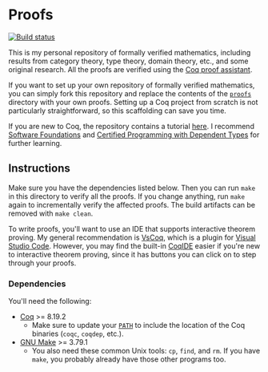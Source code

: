 # Proofs

[![Build status](https://github.com/stepchowfun/proofs/workflows/Continuous%20integration/badge.svg?branch=main)](https://github.com/stepchowfun/proofs/actions?query=branch%3Amain)

This is my personal repository of formally verified mathematics, including results from category theory, type theory, domain theory, etc., and some original research. All the proofs are verified using the [Coq proof assistant](https://coq.inria.fr/).

If you want to set up your own repository of formally verified mathematics, you can simply fork this repository and replace the contents of the [`proofs`](https://github.com/stepchowfun/proofs/tree/main/proofs)<!-- [dir:proofs] --> directory with your own proofs. Setting up a Coq project from scratch is not particularly straightforward, so this scaffolding can save you time.

If you are new to Coq, the repository contains a tutorial [here](https://github.com/stepchowfun/proofs/tree/main/proofs/tutorial)<!-- [dir:proofs/tutorial] -->. I recommend [Software Foundations](https://softwarefoundations.cis.upenn.edu/) and [Certified Programming with Dependent Types](http://adam.chlipala.net/cpdt/) for further learning.

## Instructions

Make sure you have the dependencies listed below. Then you can run `make` in this directory to verify all the proofs. If you change anything, run `make` again to incrementally verify the affected proofs. The build artifacts can be removed with `make clean`.

To write proofs, you'll want to use an IDE that supports interactive theorem proving. My general recommendation is [VsCoq](https://github.com/coq-community/vscoq), which is a plugin for [Visual Studio Code](https://code.visualstudio.com/). However, you may find the built-in [CoqIDE](https://coq.inria.fr/refman/practical-tools/coqide.html) easier if you're new to interactive theorem proving, since it has buttons you can click on to step through your proofs.

### Dependencies

You'll need the following:

- [Coq](https://coq.inria.fr/) >= 8.19.2
  - Make sure to update your [`PATH`](https://en.wikipedia.org/wiki/PATH_\(variable\)) to include the location of the Coq binaries (`coqc`, `coqdep`, etc.).
- [GNU Make](https://www.gnu.org/software/make/) >= 3.79.1
  - You also need these common Unix tools: `cp`, `find`, and `rm`. If you have `make`, you probably already have those other programs too.
